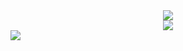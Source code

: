 <div align="center"> <img src="https://metrics.lecoq.io/DeLieMLmmer?template=classic&base.repositories=0&base.metadata=0&base.indepth=false&base.hireable=false&config.timezone=Asia%2FHong_Kong"> </div>
<div align="center"> <img src="https://github-readme-stats.vercel.app/api?username=DeLieMLmmer&show_icons=true"> </div>


<img align="center" src="https://github-readme-stats.vercel.app/api?username=DeLieMLmmer&show_icons=true" />
